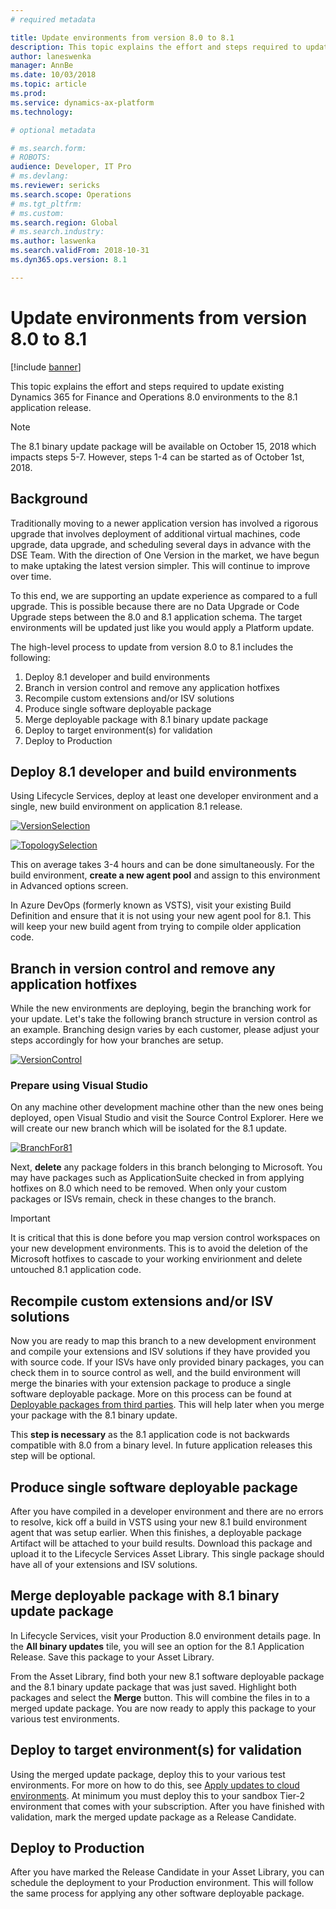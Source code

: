 ```yaml
---
# required metadata

title: Update environments from version 8.0 to 8.1
description: This topic explains the effort and steps required to update existing Finance and Operations 8.0 environments to the 8.1 application release.
author: laneswenka
manager: AnnBe
ms.date: 10/03/2018
ms.topic: article
ms.prod: 
ms.service: dynamics-ax-platform
ms.technology: 

# optional metadata

# ms.search.form: 
# ROBOTS: 
audience: Developer, IT Pro
# ms.devlang: 
ms.reviewer: sericks
ms.search.scope: Operations
# ms.tgt_pltfrm: 
# ms.custom: 
ms.search.region: Global
# ms.search.industry: 
ms.author: laswenka
ms.search.validFrom: 2018-10-31
ms.dyn365.ops.version: 8.1

---
```


# Update environments from version 8.0 to 8.1

[!include [banner](../includes/banner.md)]

This topic explains the effort and steps required to update existing Dynamics 365 for Finance and Operations 8.0 environments to the 8.1 application release.

>[!Note]
>The 8.1 binary update package will be available on October 15, 2018 which impacts steps 5-7.  However, steps 1-4 can be started as of October 1st, 2018.

## Background

Traditionally moving to a newer application version has involved a rigorous upgrade that involves deployment of additional virtual machines, code upgrade, data upgrade, and scheduling several days in advance with the DSE Team.  With the direction of One Version in the market, we have begun to make uptaking the latest version simpler.  This will continue to improve over time.

To this end, we are supporting an update experience as compared to a full upgrade.  This is possible because there are no Data Upgrade or Code Upgrade steps between the 8.0 and 8.1 application schema.  The target environments will be updated just like you would apply a Platform update.

The high-level process to update from version 8.0 to 8.1 includes the following:

1. Deploy 8.1 developer and build environments
2. Branch in version control and remove any application hotfixes
3. Recompile custom extensions and/or ISV solutions
4. Produce single software deployable package
5. Merge deployable package with 8.1 binary update package
6. Deploy to target environment(s) for validation
7. Deploy to Production

## Deploy 8.1 developer and build environments
Using Lifecycle Services, deploy at least one developer environment and a single, new build environment on application 8.1 release.

[![VersionSelection](./media/VersionSelection.png)](./media/VersionSelection.png)

[![TopologySelection](./media/TopologySelection.png)](./media/TopologySelection.png)

This on average takes 3-4 hours and can be done simultaneously.  For the build environment, **create a new agent pool** and assign to this environment in Advanced options screen.

In Azure DevOps (formerly known as VSTS), visit your existing Build Definition and ensure that it is not using your new agent pool for 8.1.  This will keep your new build agent from trying to compile older application code.

## Branch in version control and remove any application hotfixes
While the new environments are deploying, begin the branching work for your update.  Let's take the following branch structure in version control as an example.  Branching design varies by each customer, please adjust your steps accordingly for how your branches are setup.

[![VersionControl](./media/VersionControl.png)](./media/VersionControl.png)

### Prepare using Visual Studio
On any machine other development machine other than the new ones being deployed, open Visual Studio and visit the Source Control Explorer.  Here we will create our new branch which will be isolated for the 8.1 update.

[![BranchFor81](./media/BranchFor81.png)](./media/BranchFor81.png)

Next, **delete** any package folders in this branch belonging to Microsoft.  You may have packages such as ApplicationSuite checked in from applying hotfixes on 8.0 which need to be removed.  When only your custom packages or ISVs remain, check in these changes to the branch.

>[!Important]
> It is critical that this is done before you map version control workspaces on your new development environments.  This is to avoid the deletion of the Microsoft hotfixes to cascade to your working envirionment and delete untouched 8.1 application code.

## Recompile custom extensions and/or ISV solutions
Now you are ready to map this branch to a new development environment and compile your extensions and ISV solutions if they have provided you with source code.  If your ISVs have only provided binary packages, you can check them in to source control as well, and the build environment will merge the binaries with your extension package to produce a single software deployable package.  More on this process can be found at [Deployable packages from third parties](../dev-tools/manage-runtime-packages#deployable-packages-from-third-parties.md).  This will help later when you merge your package with the 8.1 binary update.

This **step is necessary** as the 8.1 application code is not backwards compatible with 8.0 from a binary level.  In future application releases this step will be optional.

## Produce single software deployable package
After you have compiled in a developer environment and there are no errors to resolve, kick off a build in VSTS using your new 8.1 build environment agent that was setup earlier.  When this finishes, a deployable package Artifact will be attached to your build results.  Download this package and upload it to the Lifecycle Services Asset Library.  This single package should have all of your extensions and ISV solutions.

## Merge deployable package with 8.1 binary update package
In Lifecycle Services, visit your Production 8.0 environment details page.  In the **All binary updates** tile, you will see an option for the 8.1 Application Release.  Save this package to your Asset Library.  

From the Asset Library, find both your new 8.1 software deployable package and the 8.1 binary update package that was just saved.  Highlight both packages and select the **Merge** button.  This will combine the files in to a merged update package.  You are now ready to apply this package to your various test environments.

## Deploy to target environment(s) for validation
Using the merged update package, deploy this to your various test environments.  For more on how to do this, see [Apply updates to cloud environments](../deployment/apply-deployable-package-system.md).  At minimum you must deploy this to your sandbox Tier-2 environment that comes with your subscription.  After you have finished with validation, mark the merged update package as a Release Candidate.

## Deploy to Production
After you have marked the Release Candidate in your Asset Library, you can schedule the deployment to your Production environment.  This will follow the same process for applying any other software deployable package.
